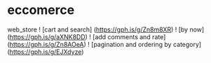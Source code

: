# eccomerce
web_store
! [cart and search] (https://gph.is/g/Zn8m8XR)
! [by now] (https://gph.is/g/aXNK8DD)
! [add comments and rate] (https://gph.is/g/Zn8AOeA)
! [pagination and ordering by category] (https://gph.is/g/EJXdyze)
